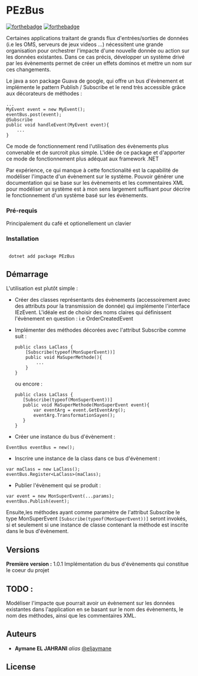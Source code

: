 # PEzBus

[![forthebadge](http://forthebadge.com/images/badges/built-with-love.svg)](http://forthebadge.com)  [![forthebadge](http://forthebadge.com/images/badges/powered-by-electricity.svg)](http://forthebadge.com)

Certaines applications traitant de grands flux d'entrées/sorties de données (i.e les OMS, serveurs de jeux videos ...) nécessitent une grande organisation pour orchestrer l'impacte d'une nouvelle donnée ou action sur les données existantes. Dans ce cas précis, développer un système drivé par les évènements permet de créer un effets dominos et mettre un nom sur ces changements.

Le java a son package Guava de google, qui offre un bus d'évènement et implémente le pattern Publish / Subscribe et le rend très accessible grâce aux décorateurs de méthodes :

```
...
MyEvent event = new MyEvent();
eventBus.post(event);
@Subscribe
public void handleEvent(MyEvent event){
    ...
}

```

Ce mode de fonctionnement rend l'utilisation des évènements plus convenable et de surcroit plus simple.
L'idée de ce package et d'apporter ce mode de fonctionnement plus adéquat aux framework .NET

Par expérience, ce qui manque à cette fonctionalité est la capabilité de modéliser l'impacte d'un évènement sur le système. Pouvoir générer une documentation qui se base sur les évènements et les commentaires XML pour modéliser un système est à mon sens largement suffisant pour décrire le fonctionnement d'un système basé sur les évènements.

### Pré-requis

Principalement du café et optionellement un clavier

### Installation

```

 dotnet add package PEzBus

```

## Démarrage

L'utilisation est plutôt simple : 
- Créer des classes représentants des évènements (accessoirement avec des attributs pour la transmission de donnée) qui implémente l'interface IEzEvent. L'idéale est de choisir des noms claires qui définissent l'évènement en question : i.e OrderCreatedEvent
- Implémenter des méthodes décorées avec l'attribut Subscribe comme suit : 
    ```
    public class LaClass {
        [Subscribe(typeof(MonSuperEvent))]
        public void MaSuperMethode(){
            ...
        }
    }
    ```
    ou encore : 

     ```
    public class LaClass {
        [Subscribe(typeof(MonSuperEvent))]
        public void MaSuperMethode(MonSuperEvent event){
            var eventArg = event.GetEventArg();
            eventArg.TransformationSayen();
        }
    }
    ```
- Créer une instance du bus d'évènement : 
```
EventBus eventBus = new();
```
- Inscrire une instance de la class dans ce bus d'évènement :
```
var maClass = new LaClass();
eventBus.Register<LaClass>(maClass);
```
- Publier l'évènement qui se produit : 
```
var event = new MonSuperEvent(...params);
eventBus.Publish(event);
```

Ensuite,les méthodes ayant comme paramètre de l'attribut Subscribe le type MonSuperEvent ```[Subscribe(typeof(MonSuperEvent))]``` seront invokés, si et seulement si une instance de classe contenant la méthode est inscrite dans le bus d'évènement.




## Versions

**Première version :** 1.0.1
Implémentation du bus d'évènements qui constitue le coeur du projet

## TODO : 
Modéliser l'impacte que pourrait avoir un évènement sur les données existantes dans l'application en se basant sur le nom des évènements, le nom des méthodes, ainsi que les commentaires XML.

## Auteurs

* **Aymane EL JAHRANI** _alias_ [@eljaymane](https://github.com/eljaymane)


## License


